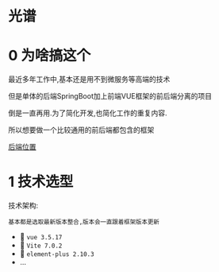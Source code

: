 # 光谱

# 0 为啥搞这个

最近多年工作中,基本还是用不到微服务等高端的技术

但是单体的后端SpringBoot加上前端VUE框架的前后端分离的项目

倒是一直再用.为了简化开发,也简化工作的重复内容.

所以想要做一个比较通用的前后端都包含的框架

[后端位置](https://github.com/yangxj96/spectra-api)

# 1 技术选型

技术架构:

```text
基本都是选取最新版本整合,版本会一直跟着框架版本更新
```

- 🚀️ `vue 3.5.17`
- 🚀️ `Vite 7.0.2`
- 🚀️ `element-plus 2.10.3`
- ...
